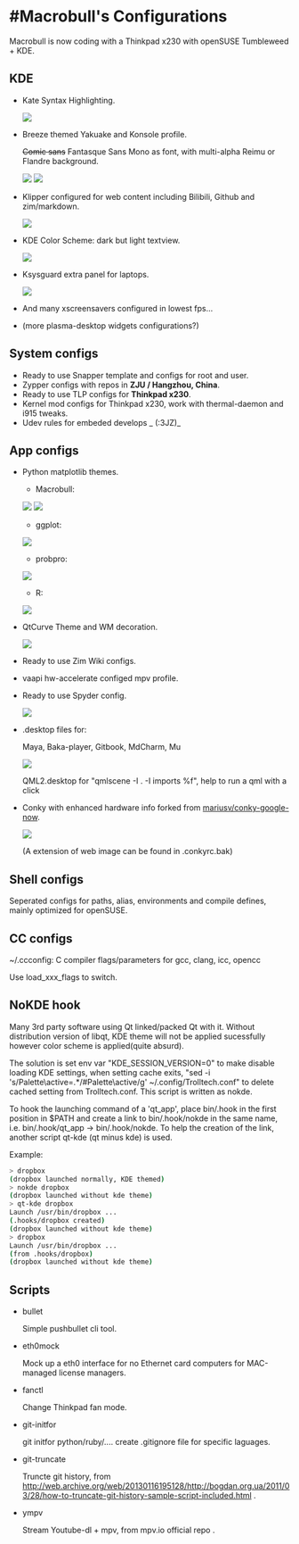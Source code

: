 ﻿#Macrobull's Configurations
==============

Macrobull is now coding with a Thinkpad x230 with openSUSE Tumbleweed + KDE.

KDE
----

* Kate Syntax Highlighting.

	![](./doc/kate0.png)

* Breeze themed Yakuake and Konsole profile.

	~~Comic sans~~ Fantasque Sans Mono as font, with multi-alpha Reimu or Flandre background.

	![](./doc/yakuake0.png)
	![](./doc/konsole0.png)

* Klipper configured for web content including Bilibili, Github and zim/markdown.

	![](./doc/klipper0.png)

* KDE Color Scheme: dark but light textview.

	![](./doc/colorschem0.png)

* Ksysguard extra panel for laptops.

	![](./doc/ksysguard0.png)


* And many xscreensavers configured in lowest fps...
* (more plasma-desktop widgets configurations?)

System configs
----
* Ready to use Snapper template and configs for root and user.
* Zypper configs with repos in **ZJU / Hangzhou, China**.
* Ready to use TLP configs for **Thinkpad x230**.
* Kernel mod configs for Thinkpad x230, work with thermal-daemon and i915 tweaks.
* Udev rules for embeded develops _ (:3JZ)_

App configs
----
* Python matplotlib themes.
	* Macrobull:
	
	![](./doc/mpl_theme_macrobull0.png)
	![](./doc/mpl_theme_macrobull1.png)
	* ggplot:
	
	![](./doc/mpl_theme_ggplot0.png)
	* probpro:
	
	![](./doc/mpl_theme_probpro0.png)
	* R:
	
	![](./doc/mpl_theme_R0.png)

* QtCurve Theme and WM decoration.

	![](./doc/qtcurve0.png)

* Ready to use Zim Wiki configs.
* vaapi hw-accelerate configed mpv profile.
* Ready to use Spyder config.

	![](./doc/spyder0.png)

* .desktop files for:

	Maya, Baka-player, Gitbook, MdCharm, Mu
	
	![](./doc/desktop0.png)
	
	QML2.desktop for "qmlscene -I . -I imports %f", help to run a qml with a click

* Conky with enhanced hardware info forked from [mariusv/conky-google-now](https://github.com/mariusv/conky-google-now).
	
	![](./doc/conky0.png)

	(A extension of web image can be found in .conkyrc.bak)

Shell configs
----
Seperated configs for paths, alias, environments and compile defines, mainly optimized for openSUSE.

CC configs
----
~/.ccconfig: C compiler flags/parameters for gcc, clang, icc, opencc

Use load_xxx_flags to switch.

NoKDE hook
----

Many 3rd party software using Qt linked/packed Qt with it. Without distribution version of libqt, KDE theme will not be applied sucessfully however color scheme is applied(quite absurd). 

The solution is set env var "KDE_SESSION_VERSION=0" to make disable loading KDE settings, when setting cache exits, "sed -i 's/Palette\\active=.*/#Palette\\active/g' ~/.config/Trolltech.conf" to delete cached setting from Trolltech.conf.
This script is written as nokde.

To hook the launching command of a 'qt_app', place bin/.hook in the first position in $PATH and create a link to bin/.hook/nokde in the same name, i.e. bin/.hook/qt_app -> bin/.hook/nokde. To help the creation of the link, another script qt-kde (qt minus kde) is used.

Example:

```bash
> dropbox
(dropbox launched normally, KDE themed)
> nokde dropbox
(dropbox launched without kde theme)
> qt-kde dropbox
Launch /usr/bin/dropbox ...
(.hooks/dropbox created)
(dropbox launched without kde theme)
> dropbox
Launch /usr/bin/dropbox ...
(from .hooks/dropbox)
(dropbox launched without kde theme)
```
	

Scripts
----

* bullet
	
	Simple pushbullet cli tool.

* eth0mock

	Mock up a eth0 interface for no Ethernet card computers for MAC-managed license managers.

* fanctl
	
	Change Thinkpad fan mode.

* git-initfor

	git initfor python/ruby/.... create .gitignore  file for specific laguages.

* git-truncate
	
	Truncte git history, from http://web.archive.org/web/20130116195128/http://bogdan.org.ua/2011/03/28/how-to-truncate-git-history-sample-script-included.html .

* ympv
	
	Stream Youtube-dl + mpv, from mpv.io official repo .

